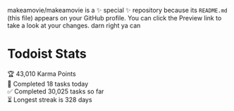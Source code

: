 makeamovie/makeamovie is a ✨ special ✨ repository because its `README.md` (this file) appears on your GitHub profile.
You can click the Preview link to take a look at your changes. darn right ya can

# Todoist Stats

<!-- TODO-IST:START -->
🏆  43,010 Karma Points           
🌸  Completed 18 tasks today           
✅  Completed 30,025 tasks so far           
⏳  Longest streak is 328 days
<!-- TODO-IST:END -->